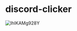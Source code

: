 # discord-clicker
![IhIKAMg928Y](https://user-images.githubusercontent.com/89273037/155531030-c9d6f279-16f6-442f-b2da-1987b7d57a46.jpg)
